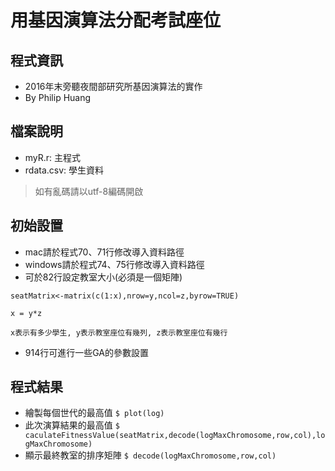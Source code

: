 # 用基因演算法分配考試座位

## 程式資訊
- 2016年末旁聽夜間部研究所基因演算法的實作
- By Philip Huang

## 檔案說明
- myR.r: 主程式
- rdata.csv: 學生資料
> 如有亂碼請以utf-8編碼開啟

## 初始設置
- mac請於程式70、71行修改導入資料路徑
- windows請於程式74、75行修改導入資料路徑
- 可於82行設定教室大小(必須是一個矩陣)
``` 
seatMatrix<-matrix(c(1:x),nrow=y,ncol=z,byrow=TRUE)

x = y*z 

x表示有多少學生, y表示教室座位有幾列, z表示教室座位有幾行
```
- 914行可進行一些GA的參數設置

## 程式結果
- 繪製每個世代的最高值 `$ plot(log)` 
- 此次演算結果的最高值 `$ caculateFitnessValue(seatMatrix,decode(logMaxChromosome,row,col),logMaxChromosome)`
- 顯示最終教室的排序矩陣 `$ decode(logMaxChromosome,row,col)`
